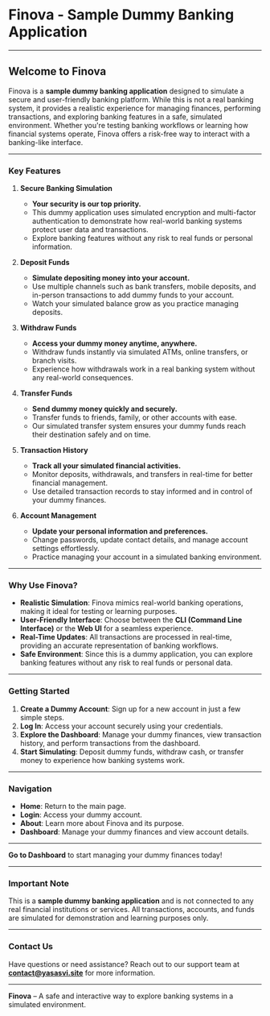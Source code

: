 # Finova - Sample Dummy Banking Application

---

## Welcome to Finova

Finova is a **sample dummy banking application** designed to simulate a secure and user-friendly banking platform. While this is not a real banking system, it provides a realistic experience for managing finances, performing transactions, and exploring banking features in a safe, simulated environment. Whether you're testing banking workflows or learning how financial systems operate, Finova offers a risk-free way to interact with a banking-like interface.

---

### Key Features

1. **Secure Banking Simulation**

   - **Your security is our top priority.**
   - This dummy application uses simulated encryption and multi-factor authentication to demonstrate how real-world banking systems protect user data and transactions.
   - Explore banking features without any risk to real funds or personal information.

2. **Deposit Funds**

   - **Simulate depositing money into your account.**
   - Use multiple channels such as bank transfers, mobile deposits, and in-person transactions to add dummy funds to your account.
   - Watch your simulated balance grow as you practice managing deposits.

3. **Withdraw Funds**

   - **Access your dummy money anytime, anywhere.**
   - Withdraw funds instantly via simulated ATMs, online transfers, or branch visits.
   - Experience how withdrawals work in a real banking system without any real-world consequences.

4. **Transfer Funds**

   - **Send dummy money quickly and securely.**
   - Transfer funds to friends, family, or other accounts with ease.
   - Our simulated transfer system ensures your dummy funds reach their destination safely and on time.

5. **Transaction History**

   - **Track all your simulated financial activities.**
   - Monitor deposits, withdrawals, and transfers in real-time for better financial management.
   - Use detailed transaction records to stay informed and in control of your dummy finances.

6. **Account Management**
   - **Update your personal information and preferences.**
   - Change passwords, update contact details, and manage account settings effortlessly.
   - Practice managing your account in a simulated banking environment.

---

### Why Use Finova?

- **Realistic Simulation**: Finova mimics real-world banking operations, making it ideal for testing or learning purposes.
- **User-Friendly Interface**: Choose between the **CLI (Command Line Interface)** or the **Web UI** for a seamless experience.
- **Real-Time Updates**: All transactions are processed in real-time, providing an accurate representation of banking workflows.
- **Safe Environment**: Since this is a dummy application, you can explore banking features without any risk to real funds or personal data.

---

### Getting Started

1. **Create a Dummy Account**: Sign up for a new account in just a few simple steps.
2. **Log In**: Access your account securely using your credentials.
3. **Explore the Dashboard**: Manage your dummy finances, view transaction history, and perform transactions from the dashboard.
4. **Start Simulating**: Deposit dummy funds, withdraw cash, or transfer money to experience how banking systems work.

---

### Navigation

- **Home**: Return to the main page.
- **Login**: Access your dummy account.
- **About**: Learn more about Finova and its purpose.
- **Dashboard**: Manage your dummy finances and view account details.

---

**Go to Dashboard** to start managing your dummy finances today!

---

### Important Note

This is a **sample dummy banking application** and is not connected to any real financial institutions or services. All transactions, accounts, and funds are simulated for demonstration and learning purposes only.

---

### Contact Us

Have questions or need assistance? Reach out to our support team at **contact@yasasvi.site** for more information.

---

**Finova** – A safe and interactive way to explore banking systems in a simulated environment.
